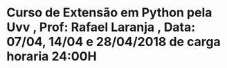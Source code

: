 # Curso de Extensão em Python pela Uvv , Prof: Rafael Laranja , Data: 07/04, 14/04 e 28/04/2018 de carga horaria 24:00H
